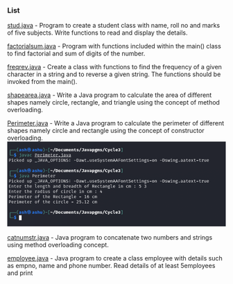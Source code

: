 ### List 

[stud.java](https://github.com/ashwin417/JavaS3/blob/main/Cycle3/stud.java) - Program to create a student class with name, roll no and marks of five
            subjects. Write functions to read and display the details.
            
[factorialsum.java](https://github.com/ashwin417/JavaS3/blob/main/Cycle3/factorialsum.java) - Program with functions included within the main() class to find factorial
                    and sum of digits of the number.
                    
[freqrev.java](https://github.com/ashwin417/JavaS3/blob/main/Cycle3/freqrev.java) - Create a class with functions to find the frequency of a given character
               in a string and to reverse a given string. The functions should be invoked
               from the main().     
               
[shapearea.java](https://github.com/ashwin417/JavaS3/blob/main/Cycle3/shapearea.java) - Write a Java program to calculate the area of different shapes namely
                 circle, rectangle, and triangle using the concept of method overloading.
                 
[Perimeter.java](https://github.com/ashwin417/JavaS3/blob/main/Cycle3/Perimeter.java) - Write a Java program to calculate the perimeter of different shapes
                 namely circle and rectangle using the concept of constructor overloading.   
 ![](https://github.com/ashwin417/JavaS3/blob/main/Output/Cycle3/Perimeter.png)               
                 
[catnumstr.java](https://github.com/ashwin417/JavaS3/blob/main/Cycle3/catnumstr.java) - Java program to concatenate two numbers and strings using method
                 overloading concept.  
                 
[employee.java](https://github.com/ashwin417/JavaS3/blob/main/Cycle3/employee.java) - Java program to create a class employee with details such as empno,
                name and phone number. Read details of at least 5employees and print                 
